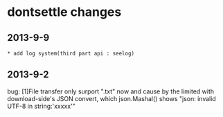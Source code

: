 dontsettle changes
==================


## 2013-9-9
	* add log system(third part api : seelog)

## 2013-9-2
bug:
	[1]File transfer only surport ".txt" now and cause by the limited with download-side's JSON convert, which json.Mashal() shows "json: invalid UTF-8 in string:'xxxxx'"

